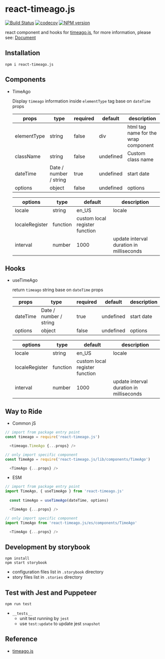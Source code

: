 # react-timeago.js
[![Build Status](https://travis-ci.org/danhuang1202/react-timeago.js.svg?branch=master)](https://travis-ci.org/danhuang1202/react-timeago.js)
[![codecov](https://codecov.io/gh/danhuang1202/react-timeago.js/branch/master/graph/badge.svg)](https://codecov.io/gh/danhuang1202/react-timeago.js)
[![NPM version](https://img.shields.io/npm/v/react-timeago.js.svg)](https://www.npmjs.com/package/react-timeago.js)

react component and hooks for [timeago.js](https://github.com/hustcc/timeago.js),
for more information, please see: <a href="https://danhuang1202.github.io/react-timeago.js/">Document</a>


## Installation
```
npm i react-timeago.js
```

## Components
- TimeAgo

  Display `timeago` information inside `elementType` tag base on `dateTime` props

  | props | type | required | default | description |
  | --- | --- | --- | --- | --- |
  | elementType | string | false | div | html tag name for the wrap component |
  | className	| string |	false | undefined | Custom class name |
  | dateTime | Date / number / string | true | undefined | start date |
  | options | object | false | undefined | options |

  | options | type | default | description |
  | --- | --- | --- | --- |
  | locale | string | en_US | locale |
  | localeRegister	| function | custom local register function |
  | interval | number | 1000 | update interval duration in milliseconds |

## Hooks
- useTimeAgo

  return `timeago` string base on `dateTime` props

  | props | type | required | default | description |
  | --- | --- | --- | --- | --- |
  | dateTime | Date / number / string | true | undefined | start date |
  | options | object | false | undefined | options |

  | options | type | default | description |
  | --- | --- | --- | --- |
  | locale | string | en_US | locale |
  | localeRegister	| function | custom local register function |
  | interval | number | 1000 | update interval duration in milliseconds |

## Way to Ride
- Common jS
```js
// import from package entry point
const timeago = require('react-timeago.js')

  <timeago.TimeAgo {...props} />
```
```js
// only import specific component
const TimeAgo = require('react-timeago.js/lib/components/TimeAgo')

  <TimeAgo {...props} />
```

- ESM
```js
// import from package entry point
import TimeAgo, { useTimeAgo } from 'react-timeago.js'
  
  const timeAgo = useTimeAgo(dateTime, options)

  <TimeAgo {...props} />
```
```js
// only import specific component
import TimeAgo from 'react-timeago.js/es/components/TimeAgo'

  <TimeAgo {...props} />
```

## Development by storybook
```
npm install
npm start storybook
```
- configuration files list in `.storybook` directory
- story files list in `.stories` directory


## Test with Jest and Puppeteer
```
npm run test
```
- `__tests__`
  - unit test running by `jest`
  - use `test:update` to update jest `snapshot`

## Reference
- [timeago.js](https://github.com/hustcc/timeago.js)
